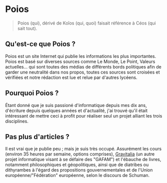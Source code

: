 # Poios
> Poios (qui), dérivé de Koîos (qui, quoi) faisait référence à Céos (qui sait tout).

## Qu'est-ce que Poios ?
Poios est un site Internet qui publie les informations les plus importantes. Poios est basé sur diverses sources comme Le Monde, Le Point, Valeurs actuelles... qui sont toutes des médias de différents bords politiques afin de garder une neutralité dans nos propos, toutes ces sources sont croisées et vérifiées et notre rédaction est lue et relue par d'autres lycéens.

## Pourquoi Poios ?
Étant donné que je suis passioné d'informatique depuis mes dix ans, d'écriture depuis quelques années et d'actualité, j'ai trouvé qu'il était intéressant de mettre ceci à profit pour réaliser seul un projet alliant les trois disciplines.

## Pas plus d'articles ?
Il est vrai que je publie peu ; mais je suis très occupé. Assurément les cours (environ 35 heures par semaine, options comprises), [Gravitalia](https://github.com/Gravitalia) (un autre projet informatique visant à se défaire des "GAFAM") et l'ébauche de livres, notamment philosophiques et géopolitiques, ainsi que de diatribes ou dithyrambes à l'égard des propositions gouvernementales et de l'Union européenne/"Fédération" européenne, selon le discours de Schuman.
